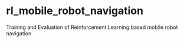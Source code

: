 # rl_mobile_robot_navigation
Training and Evaluation of Reinforcement Learning based mobile robot navigation
